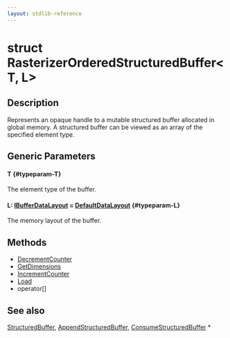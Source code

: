 ```yaml
---
layout: stdlib-reference
---
```


# struct RasterizerOrderedStructuredBuffer\<T, L\>

## Description

Represents an opaque handle to a mutable structured buffer allocated in global memory.
A structured buffer can be viewed as an array of the specified element type.

## Generic Parameters

#### T {#typeparam-T}
The element type of the buffer.

#### L: [IBufferDataLayout](/stdlib-reference/interfaces/IBufferDataLayout/index) = [DefaultDataLayout](/stdlib-reference/types/DefaultDataLayout/index) {#typeparam-L}
The memory layout of the buffer.


## Methods

* [DecrementCounter](/stdlib-reference/types/RasterizerOrderedStructuredBuffer/DecrementCounter)
* [GetDimensions](/stdlib-reference/types/RasterizerOrderedStructuredBuffer/GetDimensions)
* [IncrementCounter](/stdlib-reference/types/RasterizerOrderedStructuredBuffer/IncrementCounter)
* [Load](/stdlib-reference/types/RasterizerOrderedStructuredBuffer/Load)
* operator\[\]

## See also

<span class='code'><a href="/stdlib-reference/types/StructuredBuffer/index" class="code_type">StructuredBuffer</a></span>, <span class='code'><a href="/stdlib-reference/types/AppendStructuredBuffer/index" class="code_type">AppendStructuredBuffer</a></span>, <span class='code'><a href="/stdlib-reference/types/ConsumeStructuredBuffer/index" class="code_type">ConsumeStructuredBuffer</a></span>
*


